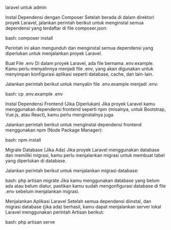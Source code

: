 laravel untuk admin

Instal Dependensi dengan Composer
Setelah berada di dalam direktori proyek Laravel, jalankan perintah berikut untuk menginstal semua dependensi yang terdaftar di file composer.json:

bash:
composer install

Perintah ini akan mengunduh dan menginstal semua dependensi yang diperlukan untuk menjalankan proyek Laravel.

Buat File .env
Di dalam proyek Laravel, ada file bernama .env.example. Kamu perlu menyalinnya menjadi file .env, yang akan digunakan untuk menyimpan konfigurasi aplikasi seperti database, cache, dan lain-lain.

Jalankan perintah berikut untuk menyalin file .env.example menjadi .env:

bash:
cp .env.example .env


Instal Dependensi Frontend (Jika Diperlukan)
Jika proyek Laravel kamu menggunakan dependensi frontend seperti npm (misalnya, untuk Bootstrap, Vue.js, atau React), kamu perlu menginstalnya juga.

Jalankan perintah berikut untuk menginstal dependensi frontend menggunakan npm (Node Package Manager):

bash:
npm install

Migrate Database (Jika Ada)
Jika proyek Laravel menggunakan database dan memiliki migrasi, kamu perlu menjalankan migrasi untuk membuat tabel yang diperlukan di database.

Jalankan perintah berikut untuk menjalankan migrasi database:

bash:
php artisan migrate
Jika kamu menggunakan database yang belum ada atau belum diatur, pastikan kamu sudah mengonfigurasi database di file .env sebelum menjalankan migrasi.

Menjalankan Aplikasi Laravel
Setelah semua dependensi diinstal, dan migrasi database (jika ada) berhasil, kamu dapat menjalankan server lokal Laravel menggunakan perintah Artisan berikut:

bash:
php artisan serve